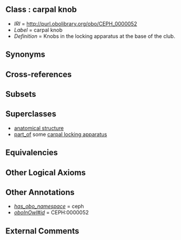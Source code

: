 
## Class : carpal knob

 * *IRI* = http://purl.obolibrary.org/obo/CEPH_0000052
 * *Label* = carpal knob
 * *Definition* = Knobs in the locking apparatus at the base of the club.

## Synonyms


## Cross-references


## Subsets


## Superclasses

 * [anatomical structure](../../UBERON/61/UBERON_0000061.md)
 * [part_of](../../BFO/50/BFO_0000050.md) some [carpal locking apparatus](../../CEPH/54/CEPH_0000054.md)

## Equivalencies


## Other Logical Axioms


## Other Annotations

 * *[has_obo_namespace](../../ce/oboInOwl#hasOBONamespace.md)* = ceph
 * *[oboInOwl#id](../../id/oboInOwl#id.md)* = CEPH:0000052

## External Comments

